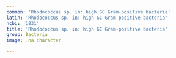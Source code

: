 ```yaml
---
common: 'Rhodococcus sp. in: high GC Gram-positive bacteria'
latin: 'Rhodococcus sp. in: high GC Gram-positive bacteria'
ncbi: '1831'
title: 'Rhodococcus sp. in: high GC Gram-positive bacteria'
group: Bacteria
image: .na.character

---
```

